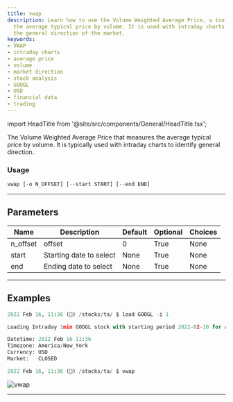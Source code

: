 ```yaml
---
title: vwap
description: Learn how to use the Volume Weighted Average Price, a tool that measures
  the average typical price by volume. It is used with intraday charts to identify
  the general direction of the market.
keywords:
- VWAP
- intraday charts
- average price
- volume
- market direction
- stock analysis
- GOOGL
- USD
- financial data
- trading
---
```


import HeadTitle from '@site/src/components/General/HeadTitle.tsx';

<HeadTitle title="etf/ta/vwap - Reference | OpenBB Terminal Docs" />

The Volume Weighted Average Price that measures the average typical price by volume. It is typically used with intraday charts to identify general direction.

### Usage

```python
vwap [-o N_OFFSET] [--start START] [--end END]
```

---

## Parameters

| Name | Description | Default | Optional | Choices |
| ---- | ----------- | ------- | -------- | ------- |
| n_offset | offset | 0 | True | None |
| start | Starting date to select | None | True | None |
| end | Ending date to select | None | True | None |


---

## Examples

```python
2022 Feb 16, 11:36 (🦋) /stocks/ta/ $ load GOOGL -i 1

Loading Intraday 1min GOOGL stock with starting period 2022-02-10 for analysis.

Datetime: 2022 Feb 16 11:36
Timezone: America/New_York
Currency: USD
Market:   CLOSED

2022 Feb 16, 11:36 (🦋) /stocks/ta/ $ vwap
```
![vwap](https://user-images.githubusercontent.com/46355364/154312502-9377c57c-6e34-42a6-b021-674e7d4561dd.png)

---
